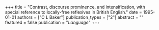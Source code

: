 +++
title = "Contrast, discourse prominence, and intensification, with special reference to locally-free reflexives in British English."
date = 1995-01-01
authors = ["C L Baker"]
publication_types = ["2"]
abstract = ""
featured = false
publication = "*Language*"
+++

